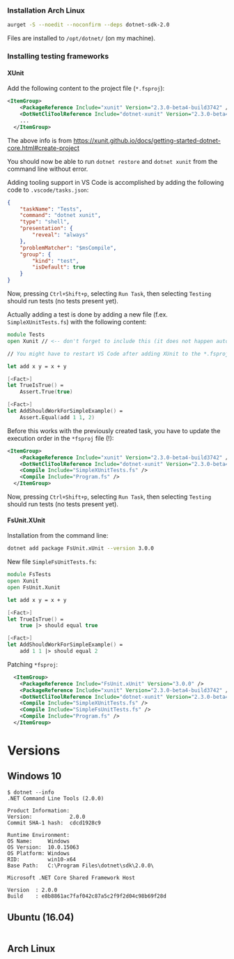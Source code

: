 ### Installation Arch Linux

```sh
aurget -S --noedit --noconfirm --deps dotnet-sdk-2.0
```

Files are installed to `/opt/dotnet/` (on my machine).

### Installing testing frameworks

#### XUnit

Add the following content to the project file (`*.fsproj`):

```xml
<ItemGroup>
    <PackageReference Include="xunit" Version="2.3.0-beta4-build3742" />
    <DotNetCliToolReference Include="dotnet-xunit" Version="2.3.0-beta4-build3742" />
    ...
  </ItemGroup>
```
The above info is from https://xunit.github.io/docs/getting-started-dotnet-core.html#create-project

You should now be able to run `dotnet restore` and `dotnet xunit` from the command line without error.

Adding tooling support in VS Code is accomplished by adding the following code to `.vscode/tasks.json`:

```json
{
    "taskName": "Tests",
    "command": "dotnet xunit",
    "type": "shell",
    "presentation": {
        "reveal": "always"
    },
    "problemMatcher": "$msCompile",
    "group": {
        "kind": "test",
        "isDefault": true
    }
}
```

Now, pressing `Ctrl+Shift+p`, selecting `Run Task`, then selecting `Testing` should run tests (no tests present yet).

Actually adding a test is done by adding a new file (f.ex. `SimpleXUnitTests.fs`) with the following content:

```fsharp
module Tests
open Xunit // <-- don't forget to include this (it does not happen automatically in VS Code using Arch Linux!)

// You might have to restart VS Code after adding XUnit to the *.fsproj file so that the error squigglies are removed.

let add x y = x + y

[<Fact>]
let TrueIsTrue() =
    Assert.True(true)

[<Fact>]
let AddShouldWorkForSimpleExample() =
    Assert.Equal(add 1 1, 2)
```

Before this works with the previously created task, you have to update the execution order in the `*fsproj` file (!):

```xml
<ItemGroup>
    <PackageReference Include="xunit" Version="2.3.0-beta4-build3742" />
    <DotNetCliToolReference Include="dotnet-xunit" Version="2.3.0-beta4-build3742" />
    <Compile Include="SimpleXUnitTests.fs" />
    <Compile Include="Program.fs" />
  </ItemGroup>
```
Now, pressing `Ctrl+Shift+p`, selecting `Run Task`, then selecting `Testing` should run tests (no tests present yet).

#### FsUnit.XUnit

Installation from the command line:

```sh
dotnet add package FsUnit.xUnit --version 3.0.0
```

New file `SimpleFsUnitTests.fs`:

```fsharp
module FsTests
open Xunit
open FsUnit.Xunit

let add x y = x + y

[<Fact>]
let TrueIsTrue() =
    true |> should equal true

[<Fact>]
let AddShouldWorkForSimpleExample() =
    add 1 1 |> should equal 2
```

Patching `*fsproj`:

```xml
  <ItemGroup>
    <PackageReference Include="FsUnit.xUnit" Version="3.0.0" />
    <PackageReference Include="xunit" Version="2.3.0-beta4-build3742" />
    <DotNetCliToolReference Include="dotnet-xunit" Version="2.3.0-beta4-build3742" />
    <Compile Include="SimpleXUnitTests.fs" />
    <Compile Include="SimpleFsUnitTests.fs" />
    <Compile Include="Program.fs" />
  </ItemGroup>
  ```

  # Versions

  ## Windows 10

  ```
  $ dotnet --info
.NET Command Line Tools (2.0.0)

Product Information:
 Version:            2.0.0
 Commit SHA-1 hash:  cdcd1928c9

Runtime Environment:
 OS Name:     Windows
 OS Version:  10.0.15063
 OS Platform: Windows
 RID:         win10-x64
 Base Path:   C:\Program Files\dotnet\sdk\2.0.0\

Microsoft .NET Core Shared Framework Host

  Version  : 2.0.0
  Build    : e8b8861ac7faf042c87a5c2f9f2d04c98b69f28d
  ```

  ## Ubuntu (16.04)

  ```
  ```

  ## Arch Linux

  ```
  ```
  